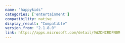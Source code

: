 ```yaml
---
name: "happykids"
categories: ['entertainment']
compatibility: native
display_result: "Compatible"
version_from: "2.1.8.0"
link: https://apps.microsoft.com/detail/9WZDNCRDFN0M
---
```

